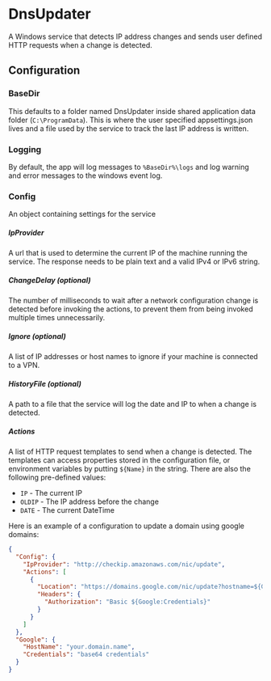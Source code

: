 # DnsUpdater
A Windows service that detects IP address changes and sends user defined HTTP requests when a change is detected.

## Configuration
### BaseDir
This defaults to a folder named DnsUpdater inside shared application data folder (`C:\ProgramData`). This is where the user specified appsettings.json lives and a file used by the service to track the last IP address is written.
### Logging
By default, the app will log messages to `%BaseDir%\logs` and log warning and error messages to the windows event log.

### Config
An object containing settings for the service

##### IpProvider
A url that is used to determine the current IP of the machine running the service. The response needs to be plain text and a valid IPv4 or IPv6 string.
##### ChangeDelay (optional)
The number of milliseconds to wait after a network configuration change is detected before invoking the actions, to prevent them from being invoked multiple times unnecessarily.
##### Ignore (optional)
A list of IP addresses or host names to ignore if your machine is connected to a VPN.
##### HistoryFile (optional)
A path to a file that the service will log the date and IP to when a change is detected.
##### Actions
A list of HTTP request templates to send when a change is detected. The templates can access properties stored in the configuration file, or environment variables by putting `${Name}` in the string. There are also the following pre-defined values:

* `IP` - The current IP
* `OLDIP` - The IP address before the change
* `DATE` - The current DateTime

Here is an example of a configuration to update a domain using google domains:
```json
{
  "Config": {
    "IpProvider": "http://checkip.amazonaws.com/nic/update",
    "Actions": [
      {
        "Location": "https://domains.google.com/nic/update?hostname=${Google:HostName}&myip=${IP}",
        "Headers": {
          "Authorization": "Basic ${Google:Credentials}"
        }
      }
    ]
  },
  "Google": {
    "HostName": "your.domain.name",
    "Credentials": "base64 credentials"
  }
}
```
